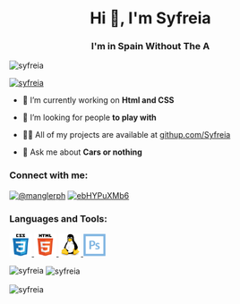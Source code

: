 <h1 align="center">Hi 👋, I'm Syfreia</h1>
<h3 align="center">I'm in Spain Without The A</h3>

<p align="left"> <img src="https://komarev.com/ghpvc/?username=syfreia&label=Profile%20views&color=0e75b6&style=flat" alt="syfreia" /> </p>

<p align="left"> <a href="https://github.com/ryo-ma/github-profile-trophy"><img src="https://github-profile-trophy.vercel.app/?username=syfreia" alt="syfreia" /></a> </p>

- 🔭 I’m currently working on **Html and CSS**

- 🤝 I’m looking for people **to play with**

- 👨‍💻 All of my projects are available at [githup.com/Syfreia](githup.com/Syfreia)

- 💬 Ask me about **Cars or nothing**

<h3 align="left">Connect with me:</h3>
<p align="left">
<a href="https://instagram.com/@manglerph" target="blank"><img align="center" src="https://raw.githubusercontent.com/rahuldkjain/github-profile-readme-generator/master/src/images/icons/Social/instagram.svg" alt="@manglerph" height="30" width="40" /></a>
<a href="https://discord.gg/ebHYPuXMb6" target="blank"><img align="center" src="https://raw.githubusercontent.com/rahuldkjain/github-profile-readme-generator/master/src/images/icons/Social/discord.svg" alt="ebHYPuXMb6" height="30" width="40" /></a>
</p>

<h3 align="left">Languages and Tools:</h3>
<p align="left"> <a href="https://www.w3schools.com/css/" target="_blank" rel="noreferrer"> <img src="https://raw.githubusercontent.com/devicons/devicon/master/icons/css3/css3-original-wordmark.svg" alt="css3" width="40" height="40"/> </a> <a href="https://www.w3.org/html/" target="_blank" rel="noreferrer"> <img src="https://raw.githubusercontent.com/devicons/devicon/master/icons/html5/html5-original-wordmark.svg" alt="html5" width="40" height="40"/> </a> <a href="https://www.linux.org/" target="_blank" rel="noreferrer"> <img src="https://raw.githubusercontent.com/devicons/devicon/master/icons/linux/linux-original.svg" alt="linux" width="40" height="40"/> </a> <a href="https://www.photoshop.com/en" target="_blank" rel="noreferrer"> <img src="https://raw.githubusercontent.com/devicons/devicon/master/icons/photoshop/photoshop-line.svg" alt="photoshop" width="40" height="40"/> </a> </p>

<p><img align="left" src="https://github-readme-stats.vercel.app/api/top-langs?username=syfreia&show_icons=true&locale=en&layout=compact" alt="syfreia" /></p>

<p>&nbsp;<img align="center" src="https://github-readme-stats.vercel.app/api?username=syfreia&show_icons=true&locale=en" alt="syfreia" /></p>

<p><img align="center" src="https://github-readme-streak-stats.herokuapp.com/?user=syfreia&" alt="syfreia" /></p>
